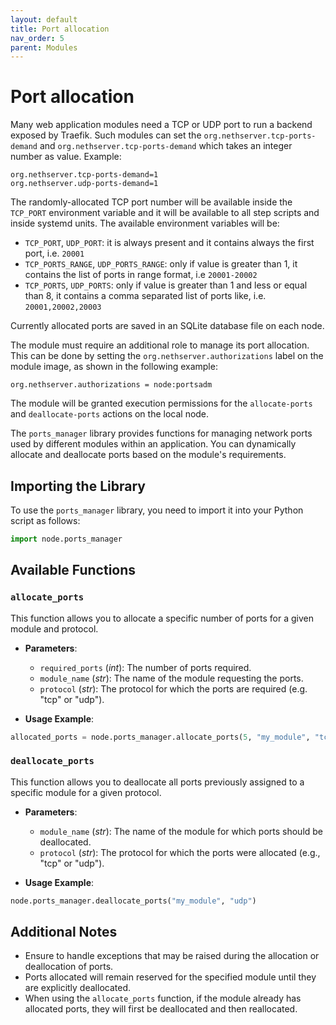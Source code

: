 ```yaml
---
layout: default
title: Port allocation
nav_order: 5
parent: Modules
---
```


# Port allocation

Many web application modules need a TCP or UDP port to run a backend exposed by Traefik.
Such modules can set the `org.nethserver.tcp-ports-demand` and `org.nethserver.tcp-ports-demand` which takes an integer number as value.
Example:
```
org.nethserver.tcp-ports-demand=1
org.nethserver.udp-ports-demand=1
```

The randomly-allocated TCP port number will be available inside the `TCP_PORT` environment variable and it will be
available to all step scripts and inside systemd units.
The available environment variables will be:
- `TCP_PORT`, `UDP_PORT`: it is always present and it contains always the first port, i.e. `20001`
- `TCP_PORTS_RANGE`, `UDP_PORTS_RANGE`: only if value is greater than 1, it contains the list of ports in range format,
  i.e `20001-20002`
- `TCP_PORTS`, `UDP_PORTS`: only if value is greater than 1 and less or equal than 8, it contains a comma separated list of
  ports like, i.e. `20001,20002,20003`

Currently allocated ports are saved in an SQLite database file on each node.

The module must require an additional role to manage its port allocation.
This can be done by setting the `org.nethserver.authorizations` label on the module image, as shown in the following example:
```
org.nethserver.authorizations = node:portsadm
```

The module will be granted execution permissions for the 
`allocate-ports` and `deallocate-ports` actions on the local node.

The `ports_manager` library provides functions for managing network ports used by different modules within an application. You can dynamically allocate and deallocate ports based on the module's requirements.

## Importing the Library

To use the `ports_manager` library, you need to import it into your Python script as follows:

```python
import node.ports_manager
```

## Available Functions

### `allocate_ports`

This function allows you to allocate a specific number of ports for a given module and protocol.

- **Parameters**:
  - `required_ports` (*int*): The number of ports required.
  - `module_name` (*str*): The name of the module requesting the ports.
  - `protocol` (*str*): The protocol for which the ports are required (e.g. "tcp" or "udp").

- **Usage Example**:

```python
allocated_ports = node.ports_manager.allocate_ports(5, "my_module", "tcp")
```

### `deallocate_ports`

This function allows you to deallocate all ports previously assigned to a specific module for a given protocol.

- **Parameters**:
  - `module_name` (*str*): The name of the module for which ports should be deallocated.
  - `protocol` (*str*): The protocol for which the ports were allocated (e.g., "tcp" or "udp").

- **Usage Example**:

```python
node.ports_manager.deallocate_ports("my_module", "udp")
```

## Additional Notes

- Ensure to handle exceptions that may be raised during the allocation or deallocation of ports.
- Ports allocated will remain reserved for the specified module until they are explicitly deallocated.
- When using the `allocate_ports` function, if the module already has allocated ports, they will first be deallocated and then reallocated.


